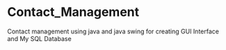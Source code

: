 # Contact_Management
Contact management using java and java swing for creating GUI Interface and My SQL Database 
